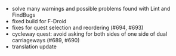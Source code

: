 - solve many warnings and possible problems found with Lint and FindBugs
- fixed build for F-Droid
- fixes for quest selection and reordering (#694, #693)
- cycleway quest: avoid asking for both sides of one side of dual carriageways (#689, #690)
- translation update
